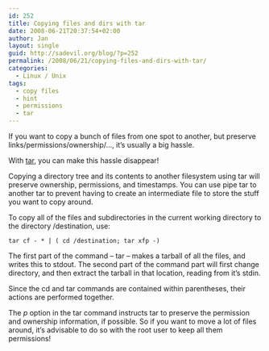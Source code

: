 ```yaml
---
id: 252
title: Copying files and dirs with tar
date: 2008-06-21T20:37:54+02:00
author: Jan
layout: single
guid: http://sadevil.org/blog/?p=252
permalink: /2008/06/21/copying-files-and-dirs-with-tar/
categories:
  - Linux / Unix
tags:
  - copy files
  - hint
  - permissions
  - tar
---
```

If you want to copy a bunch of files from one spot to another, but preserve links/permissions/ownership/&#8230;, it&#8217;s usually a big hassle.

With <a href="http://en.wikipedia.org/wiki/Tar_(file_format)" target="_blank">tar</a>, you can make this hassle disappear!

Copying a directory tree and its contents to another filesystem using tar will preserve ownership, permissions, and timestamps. You can use pipe tar to another tar to prevent having to create an intermediate file to store the stuff you want to copy around.

To copy all of the files and subdirectories in the current working directory to the directory /destination, use: 

`tar cf - * | ( cd /destination; tar xfp -)`

The first part of the command &#8211; tar &#8211; makes a tarball of all the files, and writes this to stdout. The second part of the command part will first change directory, and then extract the tarball in that location, reading from it&#8217;s stdin. 

Since the cd and tar commands are contained within parentheses, their actions are performed together. 

The _p_ option in the tar command instructs tar to preserve the permission and ownership information, if possible. So if you want to move a lot of files around, it&#8217;s advisable to do so with the root user to keep all them permissions!